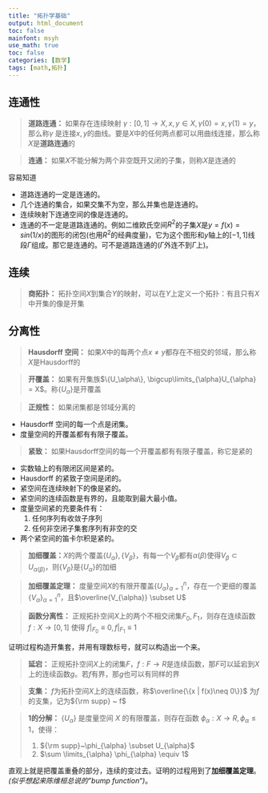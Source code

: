 ```yaml
---
title: "拓扑学基础"
output: html_document
toc: false
mainfont: msyh
use_math: true
toc: false
categories: [数学]
tags: [math,拓扑]
---
```

<meta http-equiv='Content-Type' content='text/html; charset=utf-8' />

## 连通性 ##

> **道路连通：** 如果存在连续映射 $\gamma: [0,1] \rightarrow X, x,y\in X, \gamma(0) = x, \gamma(1) = y$，那么称$\gamma$ 是连接$x,y$的曲线。要是$X$中的任何两点都可以用曲线连接，那么称$X$是**道路连通**的

> **连通：** 如果$X$不能分解为两个非空既开又闭的子集，则称$X$是连通的

容易知道
* 道路连通的一定是连通的。
* 几个连通的集合，如果交集不为空，那么并集也是连通的。
* 连续映射下连通空间的像是连通的。
* 连通的不一定是道路连通的。例如二维欧氏空间$R^2$的子集$X$是$y=f(x)=sin(1/x)$的图形的闭包(也用$R^2$的经典度量)，它为这个图形和$y$轴上的$[-1,1]$线段$\Gamma$组成。那它是连通的。可不是道路连通的($\Gamma$外连不到$\Gamma$上)。

## 连续 ##

> **商拓扑：** 拓扑空间$X$到集合$Y$的映射，可以在$Y$上定义一个拓扑：有且只有$X$中开集的像是开集

## 分离性 ##

> **Hausdorff 空间：** 如果$X$中的每两个点$x \neq y$都存在不相交的邻域，那么称$X$是Hausdorff的

> **开覆盖：** 如果有开集族$\{U_\alpha\}, \bigcup\limits_{\alpha}U_{\alpha} = X$。称$\{U_{\alpha}\}$是开覆盖

> **正规性：** 如果闭集都是邻域分离的

* Hausdorff 空间的每一个点是闭集。
* 度量空间的开覆盖都有有限子覆盖。

> **紧致：** 如果Hausdorff空间的每一个开覆盖都有有限子覆盖，称它是紧的

* 实数轴上的有限闭区间是紧的。
* Hausdorff 的紧致子空间是闭的。
* 紧空间在连续映射下的像是紧的。
* 紧空间的连续函数是有界的，且能取到最大最小值。
* 度量空间紧的充要条件有：
	1. 任何序列有收敛子序列
	2. 任何非空闭子集套序列有非空的交
* 两个紧空间的笛卡尔积是紧的。

> **加细覆盖：**$X$的两个覆盖$\{U_{\alpha}\},\{V_{\beta}\}$，有每一个$V_{\beta}$都有$\alpha(\beta)$使得$V_{\beta} \subset U_{\alpha(\beta)}$，则$\{V_{\beta}\}$是$\{U_{\alpha}\}$的加细

> **加细覆盖定理：** 度量空间$X$的有限开覆盖$\{U_{\alpha}\}_{\alpha = 1}^n$，存在一个更细的覆盖$\{V_{\alpha}\}_{\alpha = 1}^n$，且$\overline{V_{\alpha}} \subset U$

> **函数分离性：** 正规拓扑空间$X$上的两个不相交闭集$F_0,F_1$，则存在连续函数 $f:X\rightarrow [0,1]$ 使得 $f\lvert_{F_0 }\equiv 0,f\lvert_{F_1 }\equiv 1$

证明过程构造开集套，并用有理数标号，就可以构造出一个来。

> **延宕：** 正规拓扑空间$X$上的闭集$F$，$f:F\rightarrow R$是连续函数，那$F$可以延宕到$X$上的连续函数$g$。若$f$有界，那$g$也可以有同样的界

> **支集：** $f$为拓扑空间$X$上的连续函数，称$\overline{\{x | f(x)\neq 0\}}$ 为$f$的支集，记为${\rm supp} ~ f$

> **1的分解：** $\{U_{\alpha}\}$ 是度量空间 $X$ 的有限覆盖，则存在函数 $\phi_{\alpha}: X \rightarrow R, \phi_{\alpha}\le 1$，使得：
> 1. ${\rm supp}~\phi_{\alpha} \subset U_{\alpha}$
> 2. $\sum \limits_{\alpha} \phi_{\alpha} \equiv 1$

直观上就是把覆盖重叠的部分，连续的变过去。证明的过程用到了**加细覆盖定理**。*(似乎想起来陈维桓总说的”bump function“)*。

